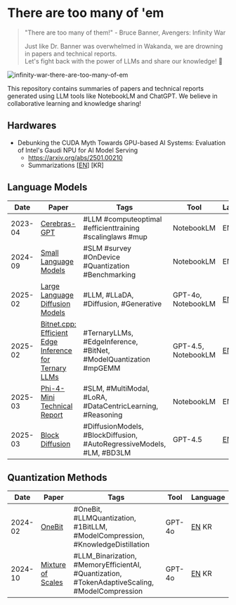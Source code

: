 # There are too many of 'em

> "There are too many of them!" - Bruce Banner, Avengers: Infinity War <br>
>
> Just like Dr. Banner was overwhelmed in Wakanda, we are drowning in papers and technical reports.<br>
> Let's fight back with the power of LLMs and share our knowledge! 💪

![infinity-war-there-are-too-many-of-em](https://github.com/user-attachments/assets/175926d7-4f68-46e4-8af8-bad6d6594ce8)

This repository contains summaries of papers and technical reports generated using LLM tools like NotebookLM and ChatGPT. We believe in collaborative learning and knowledge sharing!

## Hardwares

- Debunking the CUDA Myth Towards GPU-based AI Systems: Evaluation of Intel's Gaudi NPU for AI Model Serving
  - https://arxiv.org/abs/2501.00210
  - Summarizations [[EN](./en/hardware/2501.00210.Evaluation-of-Gaudi-NPU.GPT4.5.md)] [KR]

## Language Models

| Date | Paper | Tags | Tool | Language |
|------|-------|------|------|----------|
| 2023-04 | [Cerebras-GPT](https://arxiv.org/abs/2304.03208) | #LLM #computeoptimal #efficienttraining #scalinglaws #mup | NotebookLM | EN [KR](kr/language-models/2023-04-Cerebras-GPT.llm.mup.efficient.notebooklm.md) |
| 2024-09 | [Small Language Models](https://arxiv.org/abs/2409.15790) | #SLM #survey #OnDevice #Quantization #Benchmarking | NotebookLM | EN [KR](kr/language-models/2024-09-Small-Language-Models.slm.survey.md) |
| 2025-02 | [Large Language Diffusion Models](https://arxiv.org/abs/2502.09992) | #LLM, #LLaDA, #Diffusion, #Generative | GPT-4o, NotebookLM | [EN](en/language-models/2025-02-large-language-diffusion-models.llm.llada.diffusion.GPT4o.md) [KR](kr/language-models/2025-02-large-language-diffusion-models.llm.llada.diffusion.notebooklm.md) |
| 2025-02 | [Bitnet.cpp: Efficient Edge Inference for Ternary LLMs](https://arxiv.org/abs/2502.11880) |  #TernaryLLMs, #EdgeInference, #BitNet, #ModelQuantization #mpGEMM | GPT-4.5, NotebookLM | [EN](en/language-models/2025-02-Bitnet.cpp-Efficient-Edge-Inference-for-Ternary-LLM.TernaryLLMs.EdgeInference.BitNet.ModelQuantization.GPT4.5.md) [KR](kr/language-models/2025-02-Bitnet.cpp-Efficient-Edge-Inference-for-Ternary-LLM.TernaryLLMs.EdgeInference.BitNet.ModelQuantization.notebooklm.md) |
| 2025-03 | [Phi-4-Mini Technical Report](https://arxiv.org/abs/2503.01743) | #SLM, #MultiModal, #LoRA, #DataCentricLearning, #Reasoning | NotebookLM | EN [KR](kr/language-models/2025-03-phi4-mini-technical-report.slm.multimodal.efficient.notebooklm.md) |
| 2025-03 | [Block Diffusion](https://arxiv.org/abs/2503.09573) | #DiffusionModels, #BlockDiffusion, #AutoRegressiveModels, #LM, #BD3LM | GPT-4.5 | [EN](en/language-models/2025-03-Block-Diffusion.diffusionmodels.autoregressive.lm.GPT4.5.md) KR |

## Quantization Methods

| Date | Paper | Tags | Tool | Language |
|------|-------|------|------|----------|
| 2024-02 | [OneBit](https://arxiv.org/abs/2402.11295) | #OneBit, #LLMQuantization, #1BitLLM, #ModelCompression, #KnowledgeDistillation | GPT-4o | [EN](./en/quantization-methods/2024-02-one-bit.modelcompression.1BitLLM.GPT4o.md) KR |
| 2024-10 | [Mixture of Scales](https://arxiv.org/abs/2406.12311v1) | #LLM_Binarization, #MemoryEfficientAI, #Quantization, #TokenAdaptiveScaling, #ModelCompression | GPT-4o | [EN](./en/quantization-methods/2024-10-mixture-of-scales.modelcompression.binarization.GPT4o.md) KR |
